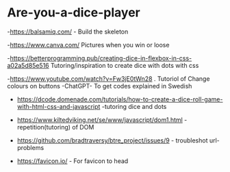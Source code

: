 # Are-you-a-dice-player

-https://balsamiq.com/ - Build the skeleton

-https://www.canva.com/
Pictures when you win or loose

-https://betterprogramming.pub/creating-dice-in-flexbox-in-css-a02a5d85e516
Tutoring/inspiration to create dice with dots with css

-https://www.youtube.com/watch?v=Fw3jE0tWn28 . Tutoriol of Change colours on buttons
-ChatGPT- 
To get codes explained in Swedish

- https://dcode.domenade.com/tutorials/how-to-create-a-dice-roll-game-with-html-css-and-javascript -tutoring dice and dots

- https://www.kiltedviking.net/se/www/javascript/dom1.html - repetition(tutoring) of DOM

- https://github.com/bradtraversy/btre_project/issues/9 - troubleshot url-problems

- https://favicon.io/ - For favicon to head
